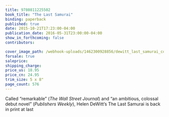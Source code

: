 ```yaml
---
title: 9780811225502
book_title: "The Last Samurai"
binding: paperback
published: true
date: 2015-10-21T17:23:00-04:00
publication_date: 2016-05-31T23:00:00-04:00
show_in_forthcoming: false
contributors:

cover_image_path: /webhook-uploads/1462300928856/dewitt_last_samurai_cover_final.jpg
forsale: true
saleprice:
shipping_charge:
price_us: 18.95
price_cn: 24.95
trim_size: 5 x 8"
page_count: 576
---
```

Called “remarkable” (_The Wall Street Journal_) and “an ambitious, colossal debut novel” (_Publishers Weekly_), Helen DeWitt’s The Last Samurai is back in print at last

